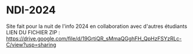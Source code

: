 # NDI-2024
Site fait pour la nuit de l'info 2024 en collaboration avec d'autres étudiants
 LIEN DU FICHIER ZIP : https://drive.google.com/file/d/19GrtiQR_sMmaQGghFH_QpHzFSYzRLc-C/view?usp=sharing
